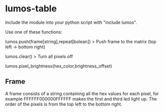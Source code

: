# lumos-table

Include the module into your python script with "include lumos".

Use one of these functions:

lumos.push(frame[string],repeat[bolean])	> Push frame to the matrix (top left -> bottom right)

lumos.clear()				> Turn all pixels off

lumos.pixel_brightness(hex_color,brightness_offset) 

## Frame

A frame consists of a string containing all the hex values for each pixel, for example FFFFFF000000FFFFFF makes the first and third led light up. The order of the pixels is from the top left to the bottom right. 
